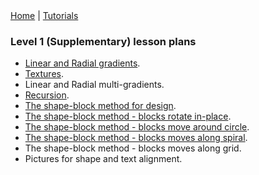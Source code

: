 <div class="nav">
  <a href="../../index.html">Home</a> | <a href="../../tutorials-index.html">Tutorials</a>
</div>

### Level 1 (Supplementary) lesson plans 

* [Linear and Radial gradients](linear-radial-gradients.html).
* [Textures](textures.html).
* Linear and Radial multi-gradients.
* [Recursion](recursion.html).
* [The shape-block method for design](shape-block-intro.html).
* [The shape-block method - blocks rotate in-place](shape-block-1.html).
* [The shape-block method - blocks move around circle](shape-block-2.html).
* [The shape-block method - blocks moves along spiral](shape-block-3.html).
* The shape-block method - blocks moves along grid.
* Pictures for shape and text alignment.

